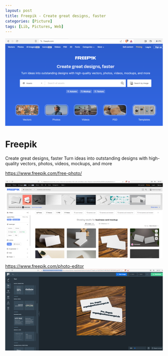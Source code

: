 ```yaml
---
layout: post
title: Freepik - Create great designs, faster
categories: [Picture]
tags: [Lib, Pictures, Web]
---
```

![](../pics/2023-10-11-ferrpic-editor_image_1.png)
# Freepik

Create great designs, faster
Turn ideas into outstanding designs with high-quality vectors, photos, videos, mockups, and more

<https://www.freepik.com/free-photo/>

![](../pics/2023-10-11-ferrpic-editor_image_2.png)

https://www.freepik.com/photo-editor
![](../pics/2023-10-11-ferrpic-editor_image_3.png)
